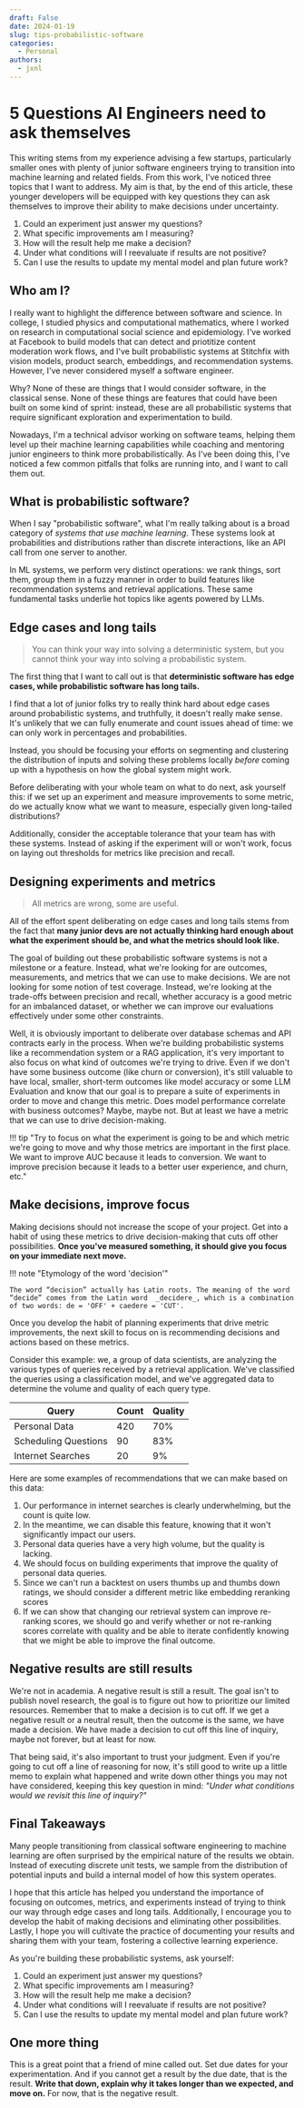 ```yaml
---
draft: False
date: 2024-01-19
slug: tips-probabilistic-software
categories:
  - Personal
authors:
  - jxnl
---
```


# 5 Questions AI Engineers need to ask themselves

This writing stems from my experience advising a few startups, particularly smaller ones with plenty of junior software engineers trying to transition into machine learning and related fields. From this work, I've noticed three topics that I want to address. My aim is that, by the end of this article, these younger developers will be equipped with key questions they can ask themselves to improve their ability to make decisions under uncertainty.

1. Could an experiment just answer my questions?
2. What specific improvements am I measuring?
3. How will the result help me make a decision?
4. Under what conditions will I reevaluate if results are not positive?
5. Can I use the results to update my mental model and plan future work?

<!-- more -->

## Who am I?

I really want to highlight the difference between software and science. In college, I studied physics and computational mathematics, where I worked on research in computational social science and epidemiology. I've worked at Facebook to build models that can detect and priotitize content moderation work flows, and I've built probabilistic systems at Stitchfix with vision models, product search, embeddings, and recommendation systems. However, I've never considered myself a software engineer.

Why? None of these are things that I would consider software, in the classical sense. None of these things are features that could have been built on some kind of sprint: instead, these are all probabilistic systems that require significant exploration and experimentation to build.

Nowadays, I'm a technical advisor working on software teams, helping them level up their machine learning capabilities while coaching and mentoring junior engineers to think more probabilistically. As I've been doing this, I've noticed a few common pitfalls that folks are running into, and I want to call them out.

## What is probabilistic software?

When I say "probabilistic software", what I'm really talking about is a broad category of _systems that use machine learning_. These systems look at probabilities and distributions rather than discrete interactions, like an API call from one server to another.

In ML systems, we perform very distinct operations: we rank things, sort them, group them in a fuzzy manner in order to build features like recommendation systems and retrieval applications. These same fundamental tasks underlie hot topics like agents powered by LLMs.

## Edge cases and long tails

> You can think your way into solving a deterministic system, but you cannot think your way into solving a probabilistic system.

The first thing that I want to call out is that **deterministic software has edge cases, while probabilistic software has long tails.**

I find that a lot of junior folks try to really think hard about edge cases around probabilistic systems, and truthfully, it doesn't really make sense. It's unlikely that we can fully enumerate and count issues ahead of time: we can only work in percentages and probabilities.

Instead, you should be focusing your efforts on segmenting and clustering the distribution of inputs and solving these problems locally _before_ coming up with a hypothesis on how the global system might work.

Before deliberating with your whole team on what to do next, ask yourself this: if we set up an experiment and measure improvements to some metric, do we actually know what we want to measure, especially given long-tailed distributions?

Additionally, consider the acceptable tolerance that your team has with these systems. Instead of asking if the experiment will or won't work, focus on laying out thresholds for metrics like precision and recall.

## Designing experiments and metrics

> All metrics are wrong, some are useful.

All of the effort spent deliberating on edge cases and long tails stems from the fact that **many junior devs are not actually thinking hard enough about what the experiment should be, and what the metrics should look like.**

The goal of building out these probabilistic software systems is not a milestone or a feature. Instead, what we're looking for are outcomes, measurements, and metrics that we can use to make decisions. We are not looking for some notion of test coverage. Instead, we're looking at the trade-offs between precision and recall, whether accuracy is a good metric for an imbalanced dataset, or whether we can improve our evaluations effectively under some other constraints.

Well, it is obviously important to deliberate over database schemas and API contracts early in the process. When we're building probabilistic systems like a recommendation system or a RAG application, it's very important to also focus on what kind of outcomes we're trying to drive. Even if we don't have some business outcome
(like churn or conversion), it's still valuable to have local, smaller, short-term outcomes like model accuracy or some LLM Evaluation and know that our goal is to prepare a suite of experiments in order to move and change this metric. Does model performance correlate with business outcomes? Maybe, maybe not. But at least we have a metric that we can use to drive decision-making.

!!! tip "Try to focus on what the experiment is going to be and which metric we're going to move and why those metrics are important in the first place. We want to improve AUC because it leads to conversion. We want to improve precision because it leads to a better user experience, and churn, etc."

## Make decisions, improve focus

Making decisions should not increase the scope of your project. Get into a habit of using these metrics to drive decision-making that cuts off other possibilities. **Once you've measured something, it should give you focus on your immediate next move.**

!!! note "Etymology of the word 'decision'"

    The word “decision” actually has Latin roots. The meaning of the word “decide” comes from the Latin word  _decidere_, which is a combination of two words: de = 'OFF' + caedere = 'CUT'.

Once you develop the habit of planning experiments that drive metric improvements, the next skill to focus on is recommending decisions and actions based on these metrics.

Consider this example: we, a group of data scientists, are analyzing the various types of queries received by a retrieval application. We've classified the queries using a classification model, and we've aggregated data to determine the volume and quality of each query type.

| Query                | Count | Quality |
| -------------------- | ----- | ------- |
| Personal Data        | 420   | 70%     |
| Scheduling Questions | 90    | 83%     |
| Internet Searches    | 20    | 9%      |

Here are some examples of recommendations that we can make based on this data:

1. Our performance in internet searches is clearly underwhelming, but the count is quite low.
2. In the meantime, we can disable this feature, knowing that it won't significantly impact our users.
3. Personal data queries have a very high volume, but the quality is lacking.
4. We should focus on building experiments that improve the quality of personal data queries.
5. Since we can't run a backtest on users thumbs up and thumbs down ratings, we should consider a different metric like embedding reranking scores
6. If we can show that changing our retrieval system can improve re-ranking scores, we should go and verify whether or not re-ranking scores correlate with quality and be able to iterate confidently knowing that we might be able to improve the final outcome.

## Negative results are still results

We're not in academia. A negative result is still a result. The goal isn't to publish novel research, the goal is to figure out how to prioritize our limited resources. Remember that to make a decision is to cut off. If we get a negative result or a neutral result, then the outcome is the same, we have made a decision. We have made a decision to cut off this line of inquiry, maybe not forever, but at least for now.

That being said, it's also important to trust your judgment. Even if you're going to cut off a line of reasoning for now, it's still good to write up a little memo to explain what happened and write down other things you may not have considered, keeping this key question in mind: _"Under what conditions would we revisit this line of inquiry?"_

## Final Takeaways

Many people transitioning from classical software engineering to machine learning are often surprised by the empirical nature of the results we obtain. Instead of executing discrete unit tests, we sample from the distribution of potential inputs and build a internal model of how this system operates.

I hope that this article has helped you understand the importance of focusing on outcomes, metrics, and experiments instead of trying to think our way through edge cases and long tails. Additionally, I encourage you to develop the habit of making decisions and eliminating other possibilities. Lastly, I hope you will cultivate the practice of documenting your results and sharing them with your team, fostering a collective learning experience.

As you're building these probabilistic systems, ask yourself:

1. Could an experiment just answer my questions?
2. What specific improvements am I measuring?
3. How will the result help me make a decision?
4. Under what conditions will I reevaluate if results are not positive?
5. Can I use the results to update my mental model and plan future work?

## One more thing

This is a great point that a friend of mine called out. Set due dates for your experimentation. And if you cannot get a result by the due date, that is the result. **Write that down, explain why it takes longer than we expected, and move on.** For now, that is the negative result.
